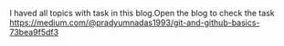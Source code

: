 I haved all topics with task in this blog.Open the blog to check the task 
https://medium.com/@pradyumnadas1993/git-and-github-basics-73bea9f5df3
